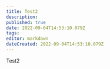 ```yaml
---
title: Test2
description: 
published: true
date: 2022-09-04T14:53:10.079Z
tags: 
editor: markdown
dateCreated: 2022-09-04T14:53:10.079Z
---
```


Test2
